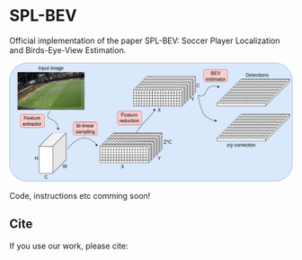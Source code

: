 # SPL-BEV
Official implementation of the paper SPL-BEV: Soccer Player Localization and Birds-Eye-View Estimation.

![Overview](images/overall.png)

Code, instructions etc comming soon!

## Cite
If you use our work, please cite:


